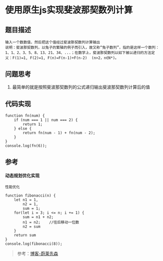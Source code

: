 # 使用原生js实现斐波那契数列计算

## 题目描述

	输入一个数数值，然后把这个值经过斐波那契数列计算输出
	说明：斐波那契数列，以兔子的繁殖的例子而引入，故又称“兔子数列”，指的是这样一个数列：1、1、2、3、5、8、13、21、34、...；在数学上，斐波那契数列以如下被以递归的方法定义：F(1)=1, F(2)=1, F(n)=F(n-1)+F(n-2)  (n>2，n∈N*)。

## 问题思考

1. 最简单的就是按照斐波那契数列的公式递归输出斐波那契数列计算后的值

## 代码实现

``` JS
function fn(num) {
	if (num === 1 || num === 2) {
		return 1;
	} else {
		return fn(num - 1) + fn(num - 2);
	}
}
console.log(fn(6));
```

## 参考

#### 动态规划优化实现

	性能优化

``` JS
function fibonacci(n) {
	let n1 = 1,
        n2 = 1,
        sum = 1;
    for(let i = 3; i <= n; i += 1) {
        sum = n1 + n2;
        n1 = n2;    //往后移动一位数
        n2 = sum
    }
    return sum
}
console.log(fibonacci(8));
```

> 参考：[博客-蔚莱先森](https://blog.csdn.net/Mr_JavaScript/article/details/79769572)
